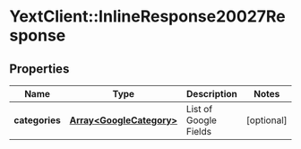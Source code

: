 # YextClient::InlineResponse20027Response

## Properties
Name | Type | Description | Notes
------------ | ------------- | ------------- | -------------
**categories** | [**Array&lt;GoogleCategory&gt;**](GoogleCategory.md) | List of Google Fields | [optional] 


